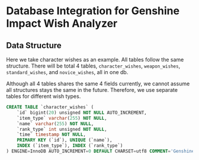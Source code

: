 # Database Integration for Genshine Impact Wish Analyzer

## Data Structure

Here we take character wishes as an example.
All tables follow the same structure.
There will be total 4 tables,
`character_wishes`, `weapon_wishes`, `standard_wishes`, and `novice_wishes`,
all in one db.

Although all 4 tables shares the same 4 fields currently,
we cannot assume all structures stays the same in the future.
Therefore, we use separate tables for different wish types.

```sql
CREATE TABLE `character_wishes` (
    `id` bigint(20) unsigned NOT NULL AUTO_INCREMENT,
    `item_type` varchar(255) NOT NULL,
    `name` varchar(255) NOT NULL,
    `rank_type` int unsigned NOT NULL,
    `time` timestamp NOT NULL,
    PRIMARY KEY (`id`), UNIQUE (`name`),
    INDEX (`item_type`), INDEX (`rank_type`)
) ENGINE=InnoDB AUTO_INCREMENT=0 DEFAULT CHARSET=utf8 COMMENT='Genshine Impact Character Wishes'
```
